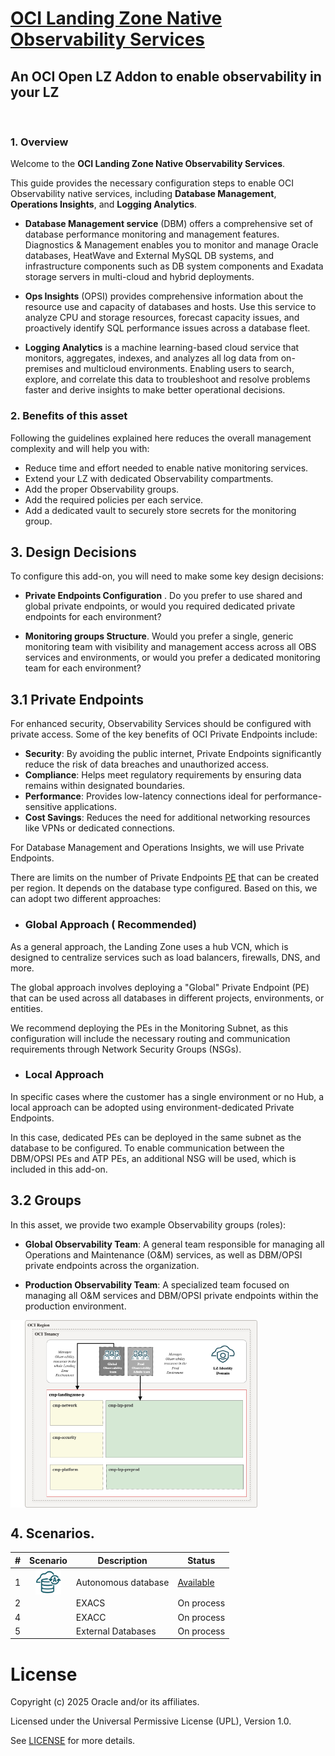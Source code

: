 # **[OCI Landing Zone Native Observability Services](#)**
## **An OCI Open LZ Addon to enable observability in your LZ**

&nbsp; 

### 1. Overview

Welcome to the **OCI Landing Zone Native Observability Services**. 

This guide provides the necessary configuration steps to enable OCI Observability native services, including **Database Management**, **Operations Insights**, and **Logging Analytics**.

* **Database Management service** (DBM) offers a comprehensive set of database performance monitoring and management features. Diagnostics & Management enables you to monitor and manage Oracle databases, HeatWave and External MySQL DB systems, and infrastructure components such as DB system components and Exadata storage servers in multi-cloud and hybrid deployments.

* **Ops Insights** (OPSI) provides comprehensive information about the resource use and capacity of databases and hosts. Use this service to analyze CPU and storage resources, forecast capacity issues, and proactively identify SQL performance issues across a database fleet.

* **Logging Analytics** is a machine learning-based cloud service that monitors, aggregates, indexes, and analyzes all log data from on-premises and multicloud environments. Enabling users to search, explore, and correlate this data to troubleshoot and resolve problems faster and derive insights to make better operational decisions.
&nbsp; 

### 2. Benefits of this asset

Following the guidelines explained here reduces the overall management complexity and will help you with:

* Reduce time and effort needed to enable native monitoring services.
* Extend your LZ with dedicated Observability compartments.
* Add the proper Observability groups.
* Add the required policies per each service.
* Add a dedicated vault to securely store secrets for the monitoring group.
&nbsp; 
 
## 3. Design Decisions

To configure this add-on, you will need to make some key design decisions:

* **Private Endpoints Configuration** . Do you prefer to use shared and global private endpoints, or would you required dedicated private endpoints for each environment?

* **Monitoring groups Structure**. 
Would you prefer a single, generic monitoring team with visibility and management access across all OBS services and environments, or would you prefer a dedicated monitoring team for each environment?


## 3.1 Private Endpoints  

For enhanced security, Observability Services should be configured with private access. Some of the key benefits of OCI Private Endpoints include:
* **Security**: By avoiding the public internet, Private Endpoints significantly reduce the risk of data breaches and unauthorized access.
* **Compliance**: Helps meet regulatory requirements by ensuring data remains within designated boundaries.
* **Performance**: Provides low-latency connections ideal for performance-sensitive applications.
* **Cost Savings**: Reduces the need for additional networking resources like VPNs or dedicated connections.

For Database Management and Operations Insights, we will use Private Endpoints.

There are limits on the number of Private Endpoints [PE](https://docs.oracle.com/en-us/iaas/Content/Network/Concepts/privateaccess.htm#private-endpoints) that can be created per region. It depends on the database type configured.
Based on this, we can adopt two different approaches:

* ### **Global Approach** ( Recommended)

As a general approach, the Landing Zone uses a hub VCN, which is designed to centralize services such as load balancers, firewalls, DNS, and more.

The global approach involves deploying a "Global" Private Endpoint (PE) that can be used across all databases in different projects, environments, or entities.

We recommend deploying the PEs in the Monitoring Subnet, as this configuration will include the necessary routing and communication requirements through Network Security Groups (NSGs).


* ### **Local Approach**

In specific cases where the customer has a single environment or no Hub, a local approach can be adopted using environment-dedicated Private Endpoints.

In this case, dedicated PEs can be deployed in the same subnet as the database to be configured. To enable communication between the DBM/OPSI PEs and ATP PEs, an additional NSG will be used, which is included in this add-on.
&nbsp; 

## 3.2 Groups

In this asset, we provide two example Observability groups (roles):

* **Global Observability Team**: A general team responsible for managing all Operations and Maintenance (O&M) services, as well as DBM/OPSI private endpoints across the organization.

* **Production Observability Team**: A specialized team focused on managing all O&M services and DBM/OPSI private endpoints within the production environment.

<img src="./images/ROLES.png" height="300" align="center">


## 4. Scenarios.

| # |  Scenario  | Description | Status |
|:--:|:--:|---|---|
| 1 | <img src="./images/icon_auto.png" height="40" align="center">| Autonomous database| [Available](./scenario-autonomous-databases/readme.md) |
| 2 |  | EXACS | On process| | 
| 4 | | EXACC | On process|
| 5 |  | External Databases | On process | 



# License

Copyright (c) 2025 Oracle and/or its affiliates.

Licensed under the Universal Permissive License (UPL), Version 1.0.

See [LICENSE](/LICENSE.txt) for more details.
